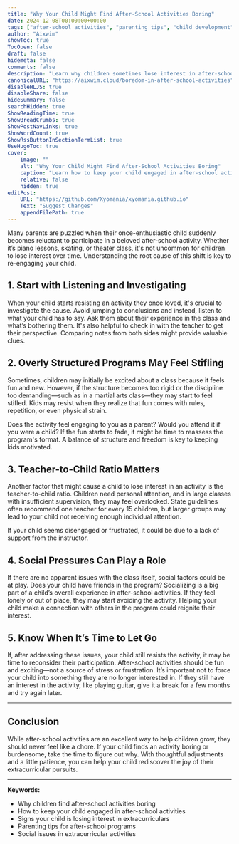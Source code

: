 ```yaml
---
title: "Why Your Child Might Find After-School Activities Boring"
date: 2024-12-08T00:00:00+00:00
tags: ["after-school activities", "parenting tips", "child development", "children's interests", "extracurricular activities"]
author: "Aixwim"
showToc: true
TocOpen: false
draft: false
hidemeta: false
comments: false
description: "Learn why children sometimes lose interest in after-school activities and how to address it to keep them engaged."
canonicalURL: "https://aixwim.cloud/boredom-in-after-school-activities"
disableHLJS: true
disableShare: false
hideSummary: false
searchHidden: true
ShowReadingTime: true
ShowBreadCrumbs: true
ShowPostNavLinks: true
ShowWordCount: true
ShowRssButtonInSectionTermList: true
UseHugoToc: true
cover:
    image: ""
    alt: "Why Your Child Might Find After-School Activities Boring"
    caption: "Learn how to keep your child engaged in after-school activities"
    relative: false
    hidden: true
editPost:
    URL: "https://github.com/Xyomania/xyomania.github.io"
    Text: "Suggest Changes"
    appendFilePath: true
---
```


Many parents are puzzled when their once-enthusiastic child suddenly becomes reluctant to participate in a beloved after-school activity. Whether it’s piano lessons, skating, or theater class, it's not uncommon for children to lose interest over time. Understanding the root cause of this shift is key to re-engaging your child.

<!--more-->

## 1. **Start with Listening and Investigating**

When your child starts resisting an activity they once loved, it's crucial to investigate the cause. Avoid jumping to conclusions and instead, listen to what your child has to say. Ask them about their experience in the class and what’s bothering them. It's also helpful to check in with the teacher to get their perspective. Comparing notes from both sides might provide valuable clues.

## 2. **Overly Structured Programs May Feel Stifling**

Sometimes, children may initially be excited about a class because it feels fun and new. However, if the structure becomes too rigid or the discipline too demanding—such as in a martial arts class—they may start to feel stifled. Kids may resist when they realize that fun comes with rules, repetition, or even physical strain.

Does the activity feel engaging to you as a parent? Would you attend it if you were a child? If the fun starts to fade, it might be time to reassess the program's format. A balance of structure and freedom is key to keeping kids motivated.

## 3. **Teacher-to-Child Ratio Matters**

Another factor that might cause a child to lose interest in an activity is the teacher-to-child ratio. Children need personal attention, and in large classes with insufficient supervision, they may feel overlooked. State guidelines often recommend one teacher for every 15 children, but larger groups may lead to your child not receiving enough individual attention.

If your child seems disengaged or frustrated, it could be due to a lack of support from the instructor. 

## 4. **Social Pressures Can Play a Role**

If there are no apparent issues with the class itself, social factors could be at play. Does your child have friends in the program? Socializing is a big part of a child’s overall experience in after-school activities. If they feel lonely or out of place, they may start avoiding the activity. Helping your child make a connection with others in the program could reignite their interest.

## 5. **Know When It’s Time to Let Go**

If, after addressing these issues, your child still resists the activity, it may be time to reconsider their participation. After-school activities should be fun and exciting—not a source of stress or frustration. It’s important not to force your child into something they are no longer interested in. If they still have an interest in the activity, like playing guitar, give it a break for a few months and try again later.

---

## Conclusion

While after-school activities are an excellent way to help children grow, they should never feel like a chore. If your child finds an activity boring or burdensome, take the time to figure out why. With thoughtful adjustments and a little patience, you can help your child rediscover the joy of their extracurricular pursuits.

---

**Keywords:**
- Why children find after-school activities boring
- How to keep your child engaged in after-school activities
- Signs your child is losing interest in extracurriculars
- Parenting tips for after-school programs
- Social issues in extracurricular activities
